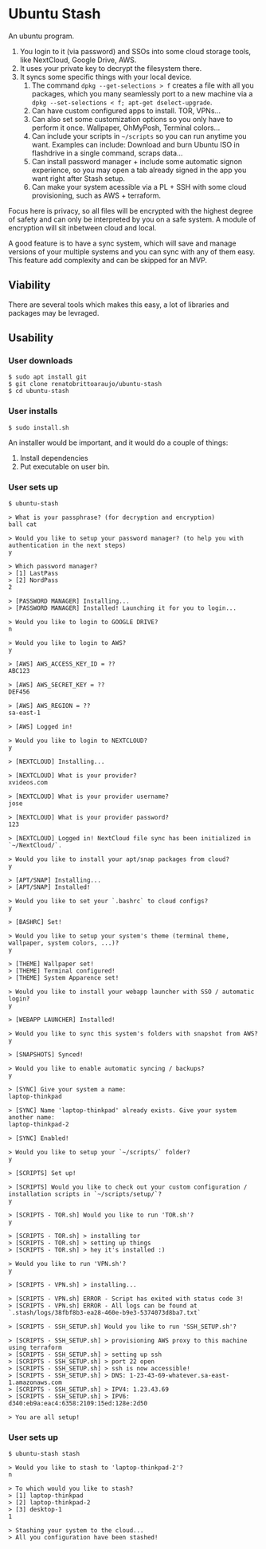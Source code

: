 # Ubuntu Stash

An ubuntu program. 

1. You login to it (via password) and SSOs into some cloud storage tools, like NextCloud, Google Drive, AWS.
2. It uses your private key to decrypt the filesystem there.
3. It syncs some specific things with your local device.
   1. The command `dpkg --get-selections > f` creates a file with all you packages, which you many seamlessly port to a new machine via a `dpkg --set-selections < f; apt-get dselect-upgrade`.
   2. Can have custom configured apps to install. TOR, VPNs...
   3. Can also set some customization options so you only have to perform it once. Wallpaper, OhMyPosh, Terminal colors...
   4. Can include your scripts in `~/scripts` so you can run anytime you want. Examples can include: Download and burn Ubuntu ISO in flashdrive in a single command, scraps data...
   5. Can install password manager + include some automatic signon experience, so you may open a tab already signed in the app you want right after Stash setup.
   6. Can make your system acessible via a PL + SSH with some cloud provisioning, such as AWS + terraform.

Focus here is privacy, so all files will be encrypted with the highest degree of safety and can only be interpreted by you on a safe system. A module of encryption will sit inbetween cloud and local.

A good feature is to have a sync system, which will save and manage versions of your multiple systems and you can sync with any of them easy. This feature add complexity and can be skipped for an MVP. 

## Viability

There are several tools which makes this easy, a lot of libraries and packages may be levraged.

## Usability

### User downloads

```
$ sudo apt install git
$ git clone renatobrittoaraujo/ubuntu-stash
$ cd ubuntu-stash
```

### User installs 

```
$ sudo install.sh
```

An installer would be important, and it would do a couple of things:
1. Install dependencies
2. Put executable on user bin.

### User sets up 

```
$ ubuntu-stash

> What is your passphrase? (for decryption and encryption)
ball cat

> Would you like to setup your password manager? (to help you with authentication in the next steps)
y

> Which password manager?
> [1] LastPass
> [2] NordPass
2

> [PASSWORD MANAGER] Installing...
> [PASSWORD MANAGER] Installed! Launching it for you to login...

> Would you like to login to GOOGLE DRIVE?
n

> Would you like to login to AWS?
y

> [AWS] AWS_ACCESS_KEY_ID = ??
ABC123

> [AWS] AWS_SECRET_KEY = ??
DEF456

> [AWS] AWS_REGION = ??
sa-east-1

> [AWS] Logged in!

> Would you like to login to NEXTCLOUD?
y

> [NEXTCLOUD] Installing...

> [NEXTCLOUD] What is your provider?
xvideos.com

> [NEXTCLOUD] What is your provider username?
jose

> [NEXTCLOUD] What is your provider password?
123

> [NEXTCLOUD] Logged in! NextCloud file sync has been initialized in `~/NextCloud/`.

> Would you like to install your apt/snap packages from cloud?
y

> [APT/SNAP] Installing...
> [APT/SNAP] Installed!

> Would you like to set your `.bashrc` to cloud configs?
y

> [BASHRC] Set!

> Would you like to setup your system's theme (terminal theme, wallpaper, system colors, ...)?
y

> [THEME] Wallpaper set!
> [THEME] Terminal configured!
> [THEME] System Apparence set!

> Would you like to install your webapp launcher with SSO / automatic login?
y

> [WEBAPP LAUNCHER] Installed!

> Would you like to sync this system's folders with snapshot from AWS?
y

> [SNAPSHOTS] Synced!

> Would you like to enable automatic syncing / backups?
y

> [SYNC] Give your system a name:
laptop-thinkpad

> [SYNC] Name 'laptop-thinkpad' already exists. Give your system another name:
laptop-thinkpad-2

> [SYNC] Enabled!

> Would you like to setup your `~/scripts/` folder?
y
 
> [SCRIPTS] Set up!

> [SCRIPTS] Would you like to check out your custom configuration / installation scripts in `~/scripts/setup/`?
y

> [SCRIPTS - TOR.sh] Would you like to run 'TOR.sh'?
y

> [SCRIPTS - TOR.sh] > installing tor 
> [SCRIPTS - TOR.sh] > setting up things
> [SCRIPTS - TOR.sh] > hey it's installed :)

> Would you like to run 'VPN.sh'?
y

> [SCRIPTS - VPN.sh] > installing...

> [SCRIPTS - VPN.sh] ERROR - Script has exited with status code 3!
> [SCRIPTS - VPN.sh] ERROR - All logs can be found at `.stash/logs/38fbf8b3-ea28-460e-b9e3-5374073d8ba7.txt`

> [SCRIPTS - SSH_SETUP.sh] Would you like to run 'SSH_SETUP.sh'?

> [SCRIPTS - SSH_SETUP.sh] > provisioning AWS proxy to this machine using terraform
> [SCRIPTS - SSH_SETUP.sh] > setting up ssh
> [SCRIPTS - SSH_SETUP.sh] > port 22 open
> [SCRIPTS - SSH_SETUP.sh] > ssh is now accessible!
> [SCRIPTS - SSH_SETUP.sh] > DNS: 1-23-43-69-whatever.sa-east-1.amazonaws.com
> [SCRIPTS - SSH_SETUP.sh] > IPV4: 1.23.43.69
> [SCRIPTS - SSH_SETUP.sh] > IPV6: d340:eb9a:eac4:6358:2109:15ed:128e:2d50

> You are all setup!
```

### User sets up 

```
$ ubuntu-stash stash

> Would you like to stash to 'laptop-thinkpad-2'?
n

> To which would you like to stash?
> [1] laptop-thinkpad
> [2] laptop-thinkpad-2
> [3] desktop-1
1

> Stashing your system to the cloud...
> All you configuration have been stashed!
```

